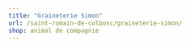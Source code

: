 ```yaml
---
title: "Graineterie Simon"
url: /saint-romain-de-colbosc/graineterie-simon/
shop: animal de compagnie
---
```

